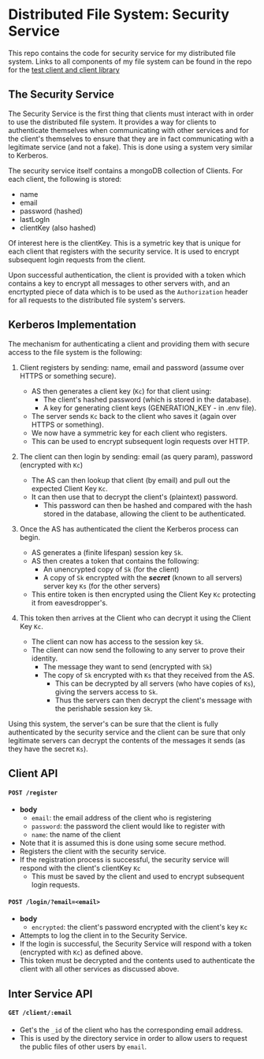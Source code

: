 # Distributed File System: Security Service
This repo contains the code for security service for my distributed file system. Links to all components of my file system can be found in the repo for the [test client and client library](https://github.com/stefano-lupo/DFS-Client)

## The Security Service
The Security Service is the first thing that clients must interact with in order to use the distributed file system. It provides a way for clients to authenticate themselves when communicating with other services and for the client's themselves to ensure that they are in fact communicating with a legitimate service (and not a fake). This is done using a system very similar to Kerberos.

The security service itself contains a mongoDB collection of Clients. For each client, the following is stored:
- name
- email
- password (hashed)
- lastLogIn
- clientKey (also hashed)

Of interest here is the clientKey. This is a symetric key that is unique for each client that registers with the security service. It is used to encrypt subsequent login requests from the client. 

Upon successful authentication, the client is provided with a token which contains a key to encrypt all messages to other servers with, and an encrtypted piece of data which is to be used as the `Authorization` header for all requests to the distributed file system's servers.

## Kerberos Implementation
The mechanism for authenticating a client and providing them with secure access to the file system is the following:
	
1. Client registers by sending: name, email and password (assume over HTTPS or something secure).
	- AS then generates a client key (`Kc`) for that client using:
		- The client's hashed password (which is stored in the database).
		- A key for generating client keys (GENERATION_KEY - in .env file).
	- The server sends `Kc` back to the client who saves it (again over HTTPS or something).
	- We now have a symmetric key for each client who registers.
	- This can be used to encrypt subsequent login requests over HTTP.

2. The client can then login by sending: email (as query param), password (encrypted with `Kc`)
	- The AS can then lookup that client (by email) and pull out the expected Client Key `Kc`.
	- It can then use that to decrypt the client's (plaintext) password.
		- This password can then be hashed and compared with the hash stored in the database, allowing the client to be authenticated.
		
3. Once the AS has authenticated the client the Kerberos process can begin.
	- AS generates a (finite lifespan) session key `Sk`.
	- AS then creates a token that contains the following:
		- An unencrypted copy of `Sk` (for the client)
		- A copy of `Sk` encrypted with the ***secret*** (known to all servers) server key `Ks` (for the other servers)
	- This entire token is then encrypted using the Client Key `Kc` protecting it from eavesdropper's.

4. This token then arrives at the Client who can decrypt it using the Client Key `Kc`.
	- The client can now has access to the session key `Sk`.
	- The client can now send the following to any server to prove their identity.
		- The message they want to send (encrypted with `Sk`)
		- The copy of `Sk` encrypted with `Ks` that they received from the AS.
			- This can be decrypted by all servers (who have copies of `Ks`), giving the servers access to `Sk`.
			- Thus the servers can then decrypt the client's message with the perishable session key `Sk`.

Using this system, the server's can be sure that the client is fully authenticated by the security service and the client can be sure that only legitimate servers can decrypt the contents of the messages it sends (as they have the secret `Ks`).


## Client API
#### `POST /register`
- **body**
	- `email`: the email address of the client who is registering
	- `password`: the password the client would like to register with
	- `name`: the name of the client
- Note that it is assumed this is done using some secure method.
- Registers the client with the security service.
- If the registration process is successful, the security service will respond with the client's clientKey `Kc`
	- This must be saved by the client and used to encrypt subsequent login requests.


#### `POST /login/?email=<email>`
- **body**
	- `encrypted`: the client's password encrypted with the client's key `Kc`
- Attempts to log the client in to the Security Service.
- If the login is successful, the Security Service will respond with a token (encrypted with `Kc`) as defined above.
- This token must be decrypted and the contents used to authenticate the client with all other services as discussed above.

## Inter Service API
#### `GET /client/:email`
- Get's the `_id` of the client who has the corresponding email address.
- This is used by the directory service in order to allow users to request the public files of other users by `email`. 






